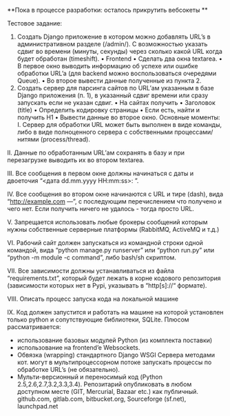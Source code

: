 **Пока в процессе разработки: осталось прикрутить вебсокеты **

Тестовое задание:
1. Создать Django приложение в котором можно добавлять URL’s в административном
разделе (/admin/). С возможностью указать сдвиг во времени (минуты, секунды) через
сколько какой URL когда будет обработан (timeshift).
• Frontend
• Сделать два окна textarea.
• В первое окно выводить информацию об успехе или ошибке обработки URL’a (для
backend можно воспользоваться очередями Queue).
• Во второе вывести данные полученные из пункта 2.
2. Создать сервер для парсинга сайтов по URL’ам указанным в базе Django приложения
(п. 1), в указанный сдвиг времени или сразу запускать если не указан сдвиг.
• На сайтах получить
• Заголовок (title)
• Определить кодировку страницы
• Если есть, найти и получить H1
• Вывести данные во второе окно.
Основные моменты:
I. Сервер для обработки URL может быть выполнен в виде команды, либо в виде
полноценного сервера с собственными процессами/нитями (process/thread).

II. Данные по обработанным URL’ам сохранять в базу и при перезагрузке выводить их во
втором textarea.

III. Все сообщения в первом окне должны начинаться с даты и двоеточия
“<дата dd.mm.yyyy HH:mm:ss>: ”.

IV. Все сообщения во втором окне начинаются с URL и тире (dash), вида “http://example.com —”, с последующим перечислением что получено и чего нет. Если получить ничего не
удалось - тогда просто URL.

V. Запрещается использовать любые брокеры сообщений которым нужны собственные
серверные платформы (RabbitMQ, ActiveMQ и т.д.)

VI. Рабочий сайт должен запускаться из командной строки одной командой, вида “python
manage.py runserver” или “python run.py” или “python -m module -c command”, либо
bash/sh скриптом.

VII. Все зависимости должны устанавливаться из файла “requirements.txt”, который будет
лежать в корне кодового репозитория (зависимости которых нет в Pypi, указывать в
“http[s]://“ формате).

VIII. Описать процесс запуска кода на локальной машине

IX. Код должен запустится и работать на машине на которой установлен только python и
сопутствующие библиотеки, SQLite.
Плюсом рассматривается:
- использование базовых модулей Python (из комплекта поставки)
- использование на frontend’e Websockets.
- Обвязка (wrapping) стандартного Django WSGI Сервера методами кот. могут в
мультипроцессорном потоке запускать процессы по обработке URL’s (не обязательно).
- Мульти-версионный и переносимый код (Python 2.5,2.6,2.7,3.2,3.3,3.4).
Репозитарий опубликовать в любом доступном месте (GIT, Mercurial, Bazaar etc.) как
публичный.
github.com, gitlab.com, bitbucket.org, Sourceforge (sf.net), launchpad.net

